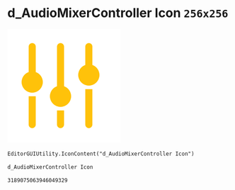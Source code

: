 # d_AudioMixerController Icon `256x256`
<img src="/img/d_AudioMixerController%20Icon.png" width=256 height=256>

``` CSharp
EditorGUIUtility.IconContent("d_AudioMixerController Icon")
```
```
d_AudioMixerController Icon
```
```
3189075063946049329
```
